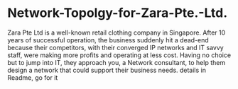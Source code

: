 # Network-Topolgy-for-Zara-Pte.-Ltd.
Zara Pte Ltd is a well-known retail clothing company in Singapore. After 10 years of successful operation, the business suddenly hit a dead-end because their competitors, with their converged IP networks and IT savvy staff, were making more profits and operating at less cost. Having no choice but to jump into IT, they approach you, a Network consultant, to help them design a network that could support their business needs.
details in Readme, go for it
